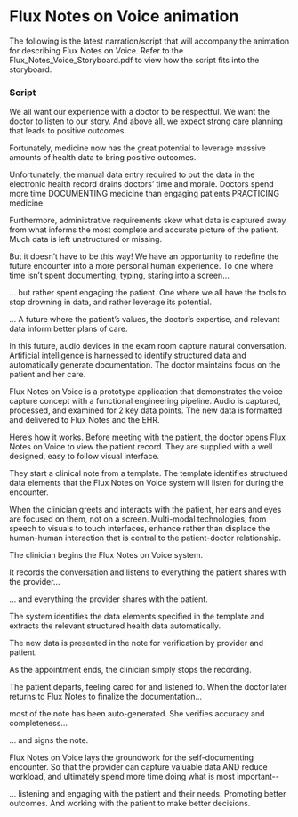 # Flux Notes on Voice animation

The following is the latest narration/script that will accompany the animation for describing Flux Notes on Voice. Refer to the Flux_Notes_Voice_Storyboard.pdf to view how the script fits into the storyboard. 

### Script

We all want our experience with a doctor to be respectful. We want the doctor to listen to our story.  And above all, we expect strong care planning that leads to positive outcomes.

Fortunately, medicine now has the great potential to leverage massive amounts of health data to bring positive outcomes.

Unfortunately, the manual data entry required to put the data in the electronic health record drains doctors’ time and morale. Doctors spend more time DOCUMENTING medicine than engaging patients PRACTICING medicine.

Furthermore, administrative requirements skew what data is captured away from what informs the most complete and accurate picture of the patient. Much data is left unstructured or missing.

But it doesn’t have to be this way! We have an opportunity to redefine the future encounter into a more personal human experience. To one where time isn’t spent documenting, typing, staring into a screen…

… but rather spent engaging the patient. One where we all have the tools to stop drowning in data, and rather leverage its potential.

… A future where the patient’s values, the doctor’s expertise, and relevant data inform better plans of care. 

In this future, audio devices in the exam room capture natural conversation. Artificial intelligence is harnessed to identify structured data and automatically generate documentation. The doctor maintains focus on the patient and her care.

Flux Notes on Voice is a prototype application that demonstrates the voice capture concept with a functional engineering pipeline. Audio is captured, processed, and examined for 2 key data points. The new data is formatted and delivered to Flux Notes and the EHR.

Here’s how it works. Before meeting with the patient, the doctor opens Flux Notes on Voice to view the patient record. They are supplied with a well designed, easy to follow visual interface.

They start a clinical note from a template. The template identifies structured data elements that the Flux Notes on Voice system will listen for during the encounter. 

When the clinician greets and interacts with the patient, her ears and eyes are focused on them, not on a screen. Multi-modal technologies, from speech to visuals to touch interfaces, enhance rather than displace the human-human interaction that is central to the patient-doctor relationship.

The clinician begins the Flux Notes on Voice system.

It records the conversation and listens to everything the patient shares with the provider…

… and everything the provider shares with the patient.

The system identifies the data elements specified in the template and extracts the relevant structured health data automatically.

The new data is presented in the note for verification by provider and patient.

As the appointment ends, the clinician simply stops the recording.

The patient departs, feeling cared for and listened to. When the doctor later returns to Flux Notes to finalize the documentation…

most of the note has been auto-generated. She verifies accuracy and completeness…

… and signs the note.

Flux Notes on Voice lays the groundwork for the self-documenting encounter. So that the provider can capture valuable data AND reduce workload, and ultimately spend more time doing what is most important--

… listening and engaging with the patient and their needs. Promoting better outcomes. And working with the patient to make better decisions. 
